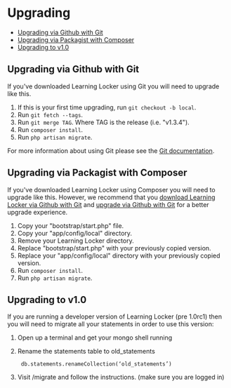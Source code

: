 ---
---

# Upgrading

- [Upgrading via Github with Git](#upgrading-via-github-with-git)
- [Upgrading via Packagist with Composer](#upgrading-via-packagist-with-composer)
- [Upgrading to v1.0](#upgrading-to-v10)

## Upgrading via Github with Git
If you've downloaded Learning Locker using Git you will need to upgrade like this.

1. If this is your first time upgrading, run `git checkout -b local`.
2. Run `git fetch --tags`.
3. Run `git merge TAG`. Where TAG is the release (i.e. "v1.3.4").
4. Run `composer install`.
5. Run `php artisan migrate`.

For more information about using Git please see the [Git documentation](http://git-scm.com/).

## Upgrading via Packagist with Composer
If you've downloaded Learning Locker using Composer you will need to upgrade like this. However, we recommend that you [download Learning Locker via Github with Git](../installation/#github-with-git) and [upgrade via Github with Git](#upgrading-via-github-with-git) for a better upgrade experience.

1. Copy your "bootstrap/start.php" file.
2. Copy your "app/config/local" directory.
3. Remove your Learning Locker directory.
4. Replace "bootstrap/start.php" with your previously copied version.
5. Replace your "app/config/local" directory with your previously copied version.
6. Run `composer install`.
7. Run `php artisan migrate`.

## Upgrading to v1.0
If you are running a developer version of Learning Locker (pre 1.0rc1) then you will need to migrate all your statements in order to use this version:

1. Open up a terminal and get your mongo shell running
2. Rename the statements table to old_statements

        db.statements.renameCollection(‘old_statements’)

3. Visit /migrate and follow the instructions. (make sure you are logged in)
